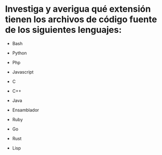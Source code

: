 # Investiga y averigua qué extensión tienen los archivos de código fuente de los siguientes lenguajes:

- Bash

- Python

- Php

- Javascript

- C

- C++

- Java

- Ensamblador

- Ruby

- Go

- Rust

- Lisp

